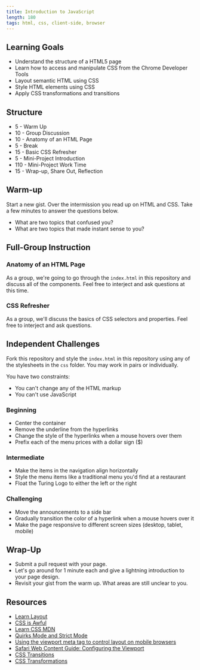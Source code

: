 ```yaml
---
title: Introduction to JavaScript
length: 180
tags: html, css, client-side, browser
---
```


## Learning Goals

* Understand the structure of a HTML5 page
* Learn how to access and manipulate CSS from the Chrome Developer Tools
* Layout semantic HTML using CSS
* Style HTML elements using CSS
* Apply CSS transformations and transitions

## Structure

* 5 - Warm Up
* 10 - Group Discussion
* 10 - Anatomy of an HTML Page
* 5 - Break
* 15 - Basic CSS Refresher
* 5 - Mini-Project Introduction
* 110 - Mini-Project Work Time
* 15 - Wrap-up, Share Out, Reflection

## Warm-up

Start a new gist. Over the intermission you read up on HTML and CSS. Take a few minutes to answer the questions below.

* What are two topics that confused you?
* What are two topics that made instant sense to you?

## Full-Group Instruction

### Anatomy of an HTML Page

As a group, we're going to go through the `index.html` in this repository and discuss all of the components. Feel free to interject and ask questions at this time.

### CSS Refresher

As a group, we'll discuss the basics of CSS selectors and properties. Feel free to interject and ask questions.

## Independent Challenges

Fork this repository and style the `index.html` in this repository using any of the stylesheets in the `css` folder. You may work in pairs or individually.

You have two constraints:

* You can't change any of the HTML markup
* You can't use JavaScript

### Beginning

* Center the container
* Remove the underline from the hyperlinks
* Change the style of the hyperlinks when a mouse hovers over them
* Prefix each of the menu prices with a dollar sign ($)

### Intermediate

* Make the items in the navigation align horizontally
* Style the menu items like a traditional menu you'd find at a restaurant
* Float the Turing Logo to either the left or the right

### Challenging

* Move the announcements to a side bar
* Gradually transition the color of a hyperlink when a mouse hovers over it
* Make the page responsive to different screen sizes (desktop, tablet, mobile)

## Wrap-Up

* Submit a pull request with your page.
* Let's go around for 1 minute each and give a lightning introduction to your page design.
* Revisit your gist from the warm up. What areas are still unclear to you.

## Resources

* [Learn Layout](http://learnlayout.com/)
* [CSS is Awful](http://static.incompl.com/awful/)
* [Learn CSS MDN](https://developer.mozilla.org/en-US/learn/css)
* [Quirks Mode and Strict Mode](http://www.quirksmode.org/css/quirksmode.html)
* [Using the viewport meta tag to control layout on mobile browsers](https://developer.mozilla.org/en-US/docs/Mozilla/Mobile/Viewport_meta_tag)
* [Safari Web Content Guide: Configuring the Viewport](https://developer.apple.com/library/ios/documentation/appleapplications/reference/safariwebcontent/usingtheviewport/usingtheviewport.html)
* [CSS Transitions](https://developer.mozilla.org/en-US/docs/Web/Guide/CSS/Using_CSS_transitions)
* [CSS Transformations](https://developer.mozilla.org/en-US/docs/Web/CSS/transform)
